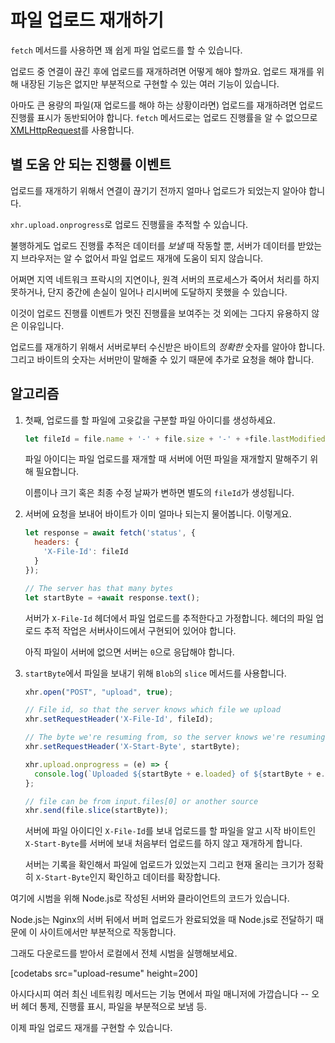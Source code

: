 # 파일 업로드 재개하기

`fetch` 메서드를 사용하면 꽤 쉽게 파일 업로드를 할 수 있습니다.

업로드 중 연결이 끊긴 후에 업로드를 재개하려면 어떻게 해야 할까요. 업로드 재개를 위해 내장된 기능은 없지만 부분적으로 구현할 수 있는 여러 기능이 있습니다.

아마도 큰 용량의 파일(재 업로드를 해야 하는 상황이라면) 업로드를 재개하려면 업로드 진행률 표시가 동반되어야 합니다. `fetch` 메서드로는 업로드 진행률을 알 수 없으므로 [XMLHttpRequest](info:xmlhttprequest)를 사용합니다.

## 별 도움 안 되는 진행률 이벤트

업로드를 재개하기 위해서 연결이 끊기기 전까지 얼마나 업로드가 되었는지 알아야 합니다.

`xhr.upload.onprogress`로 업로드 진행률을 추적할 수 있습니다.

불행하게도 업로드 진행률 추적은 데이터를 *보낼* 때 작동할 뿐, 서버가 데이터를 받았는지 브라우저는 알 수 없어서 파일 업로드 재개에 도움이 되지 않습니다.

어쩌면 지역 네트워크 프락시의 지연이나, 원격 서버의 프로세스가 죽어서 처리를 하지 못하거나, 단지 중간에 손실이 일어나 리시버에 도달하지 못했을 수 있습니다.

이것이 업로드 진행률 이벤트가 멋진 진행률을 보여주는 것 외에는 그다지 유용하지 않은 이유입니다.

업로드를 재개하기 위해서 서버로부터 수신받은 바이트의 *정확한* 숫자를 알아야 합니다. 그리고 바이트의 숫자는 서버만이 말해줄 수 있기 때문에 추가로 요청을 해야 합니다.

## 알고리즘

1. 첫째, 업로드를 할 파일에 고윳값을 구분할 파일 아이디를 생성하세요.
    ```js
    let fileId = file.name + '-' + file.size + '-' + +file.lastModifiedDate;
    ```
    파일 아이디는 파일 업로드를 재개할 때 서버에 어떤 파일을 재개할지 말해주기 위해 필요합니다.

    이름이나 크기 혹은 최종 수정 날짜가 변하면 별도의 `fileId`가 생성됩니다.

2. 서버에 요청을 보내어 바이트가 이미 얼마나 되는지 물어봅니다. 이렇게요.
    ```js
    let response = await fetch('status', {
      headers: {
        'X-File-Id': fileId
      }
    });

    // The server has that many bytes
    let startByte = +await response.text();
    ```

    서버가 `X-File-Id` 헤더에서 파일 업로드를 추적한다고 가정합니다. 헤더의 파일 업로드 추적 작업은 서버사이드에서 구현되어 있어야 합니다.

    아직 파일이 서버에 없으면 서버는 `0`으로 응답해야 합니다.

3. `startByte`에서 파일을 보내기 위해 `Blob`의 `slice` 메서드를 사용합니다.
    ```js
    xhr.open("POST", "upload", true);

    // File id, so that the server knows which file we upload
    xhr.setRequestHeader('X-File-Id', fileId);

    // The byte we're resuming from, so the server knows we're resuming
    xhr.setRequestHeader('X-Start-Byte', startByte);

    xhr.upload.onprogress = (e) => {
      console.log(`Uploaded ${startByte + e.loaded} of ${startByte + e.total}`);
    };

    // file can be from input.files[0] or another source
    xhr.send(file.slice(startByte));
    ```

    서버에 파일 아이디인 `X-File-Id`를 보내 업로드를 할 파일을 알고 시작 바이트인 `X-Start-Byte`를 서버에 보내 처음부터 업로드를 하지 않고 재개하게 합니다.

    서버는 기록을 확인해서 파일에 업로드가 있었는지 그리고 현재 올리는 크기가 정확히 `X-Start-Byte`인지 확인하고 데이터를 확장합니다.


여기에 시범을 위해 Node.js로 작성된 서버와 클라이언트의 코드가 있습니다.

Node.js는 Nginx의 서버 뒤에서 버퍼 업로드가 완료되었을 때 Node.js로 전달하기 때문에 이 사이트에서만 부분적으로 작동합니다.

그래도 다운로드를 받아서 로컬에서 전체 시범을 실행해보세요.

[codetabs src="upload-resume" height=200]

아시다시피 여러 최신 네트워킹 메서드는 기능 면에서 파일 매니저에 가깝습니다 -- 오버 헤더 통제, 진행률 표시, 파일을 부분적으로 보냄 등.

이제 파일 업로드 재개를 구현할 수 있습니다.
